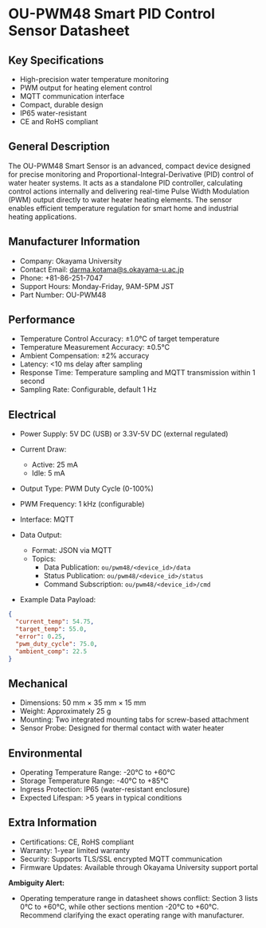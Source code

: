 # OU-PWM48 Smart PID Control Sensor Datasheet

## Key Specifications
- High-precision water temperature monitoring
- PWM output for heating element control
- MQTT communication interface
- Compact, durable design
- IP65 water-resistant
- CE and RoHS compliant

## General Description
The OU-PWM48 Smart Sensor is an advanced, compact device designed for precise monitoring and Proportional-Integral-Derivative (PID) control of water heater systems. It acts as a standalone PID controller, calculating control actions internally and delivering real-time Pulse Width Modulation (PWM) output directly to water heater heating elements. The sensor enables efficient temperature regulation for smart home and industrial heating applications.

## Manufacturer Information
- Company: Okayama University
- Contact Email: darma.kotama@s.okayama-u.ac.jp
- Phone: +81-86-251-7047
- Support Hours: Monday-Friday, 9AM-5PM JST
- Part Number: OU-PWM48

## Performance
- Temperature Control Accuracy: ±1.0°C of target temperature
- Temperature Measurement Accuracy: ±0.5°C
- Ambient Compensation: ±2% accuracy
- Latency: <10 ms delay after sampling
- Response Time: Temperature sampling and MQTT transmission within 1 second
- Sampling Rate: Configurable, default 1 Hz

## Electrical
- Power Supply: 5V DC (USB) or 3.3V-5V DC (external regulated)
- Current Draw: 
  - Active: 25 mA
  - Idle: 5 mA
- Output Type: PWM Duty Cycle (0-100%)
- PWM Frequency: 1 kHz (configurable)
- Interface: MQTT

- Data Output:
  - Format: JSON via MQTT
  - Topics:
    - Data Publication: `ou/pwm48/<device_id>/data`
    - Status Publication: `ou/pwm48/<device_id>/status`
    - Command Subscription: `ou/pwm48/<device_id>/cmd`

- Example Data Payload:
```json
{
  "current_temp": 54.75,
  "target_temp": 55.0,
  "error": 0.25,
  "pwm_duty_cycle": 75.0,
  "ambient_comp": 22.5
}
```

## Mechanical
- Dimensions: 50 mm × 35 mm × 15 mm
- Weight: Approximately 25 g
- Mounting: Two integrated mounting tabs for screw-based attachment
- Sensor Probe: Designed for thermal contact with water heater

## Environmental
- Operating Temperature Range: -20°C to +60°C
- Storage Temperature Range: -40°C to +85°C
- Ingress Protection: IP65 (water-resistant enclosure)
- Expected Lifespan: >5 years in typical conditions

## Extra Information
- Certifications: CE, RoHS compliant
- Warranty: 1-year limited warranty
- Security: Supports TLS/SSL encrypted MQTT communication
- Firmware Updates: Available through Okayama University support portal

**Ambiguity Alert:**
- Operating temperature range in datasheet shows conflict: Section 3 lists 0°C to +60°C, while other sections mention -20°C to +60°C. Recommend clarifying the exact operating range with manufacturer.